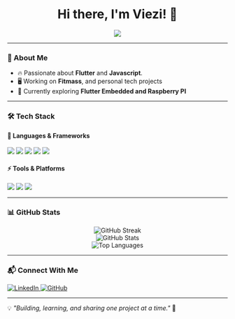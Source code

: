 <h1 align="center">Hi there, I'm Viezi! 👋</h1>

<p align="center">
  <img src="https://readme-typing-svg.herokuapp.com?font=Fira+Code&pause=1000&color=6A5ACD&width=435&lines=Developer+%7C+Tech+Enthusiast+%7C+Open+Source" />
</p>

---

### 🚀 About Me

- 🔥 Passionate about **Flutter** and **Javascript**.
- 🖥️ Working on **Fitmass**, and personal tech projects
- 🎯 Currently exploring **Flutter Embedded and Raspberry PI**

---

### 🛠️ Tech Stack

#### 🚀 Languages & Frameworks
<p align="left">
  <img src="https://img.shields.io/badge/Dart-%230175C2.svg?style=for-the-badge&logo=dart&logoColor=white" />
  <img src="https://img.shields.io/badge/Flutter-%2302569B.svg?style=for-the-badge&logo=flutter&logoColor=white" />
  <img src="https://img.shields.io/badge/Node.js-%23339933.svg?style=for-the-badge&logo=node.js&logoColor=white" />
  <img src="https://img.shields.io/badge/react-%2320232a.svg?style=for-the-badge&logo=react&logoColor=%2361DAFB" />
  <img src="https://img.shields.io/badge/Next-black?style=for-the-badge&logo=next.js&logoColor=white" />
</p>

#### ⚡ Tools & Platforms
<p align="left">
  <img src="https://img.shields.io/badge/AWS-%23FF9900.svg?style=for-the-badge&logo=amazon-aws&logoColor=white" />
  <img src="https://img.shields.io/badge/Raspberry%20Pi-%23C51A4A.svg?style=for-the-badge&logo=raspberry-pi&logoColor=white" />
  <img src="https://img.shields.io/badge/Git-%23F05033.svg?style=for-the-badge&logo=git&logoColor=white" />
</p>

---

### 📊 GitHub Stats
<p align="center">
  <img src="https://github-readme-streak-stats.herokuapp.com/?user=VieziDev&theme=radical" alt="GitHub Streak" />
  <br>
  <img src="https://github-readme-stats.vercel.app/api?username=VieziDev&show_icons=true&theme=radical" alt="GitHub Stats" />
  <br>
  <img src="https://github-readme-stats.vercel.app/api/top-langs/?username=VieziDev&layout=compact&theme=radical" alt="Top Languages" />
</p>

---

### 📬 Connect With Me
<p align="left">
  <a href="https://www.linkedin.com/in/matheus-viezi-1879901a2" target="_blank">
    <img src="https://img.shields.io/badge/LinkedIn-%230A66C2.svg?style=for-the-badge&logo=linkedin&logoColor=white" alt="LinkedIn" />
  </a>
  <a href="https://github.com/VieziDev" target="_blank">
    <img src="https://img.shields.io/badge/GitHub-%23181717.svg?style=for-the-badge&logo=github&logoColor=white" alt="GitHub" />
  </a>
</p>

---

💡 _"Building, learning, and sharing one project at a time."_ 🚀
